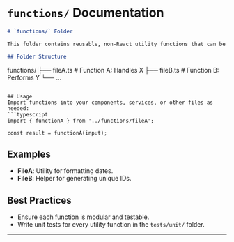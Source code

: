 # `functions/` Documentation

```markdown
# `functions/` Folder

This folder contains reusable, non-React utility functions that can be used across the application. These functions are designed to handle pure logic or data manipulation without interacting with React components.

## Folder Structure
```

functions/
├── fileA.ts # Function A: Handles X
├── fileB.ts # Function B: Performs Y
└── ...

````

## Usage
Import functions into your components, services, or other files as needed:
```typescript
import { functionA } from '../functions/fileA';

const result = functionA(input);
````

## Examples

- **FileA**: Utility for formatting dates.
- **FileB**: Helper for generating unique IDs.

## Best Practices

- Ensure each function is modular and testable.
- Write unit tests for every utility function in the `tests/unit/` folder.

---
